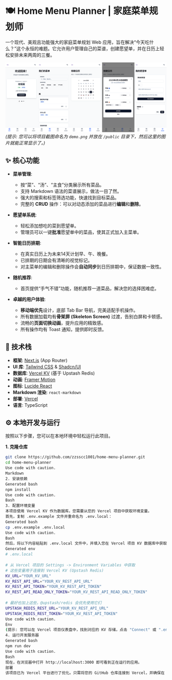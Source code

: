 # 🍽️ Home Menu Planner | 家庭菜单规划师

一个现代、美观且功能强大的家庭菜单规划 Web 应用，旨在解决“今天吃什么？”这个永恒的难题。它允许用户管理自己的菜谱，创建愿望单，并在日历上轻松安排未来两周的三餐。

![项目截图](https://raw.githubusercontent.com/zzsscc1001/home-menu-planner/main/public/demo.png)
*(提示: 您可以将项目截图命名为 `demo.png` 并放在 `/public` 目录下，然后这里的图片就能正常显示了。)*

## ✨ 核心功能

-   **菜单管理**:
    -   按“菜”、“汤”、“主食”分类展示所有菜品。
    -   支持 Markdown 语法的菜谱展示，做法一目了然。
    -   强大的搜索和标签筛选功能，快速找到目标菜品。
    -   完整的 **CRUD** 操作：可以对动态添加的菜品进行**编辑**和**删除**。

-   **愿望单系统**:
    -   轻松添加想吃的菜到愿望单。
    -   管理员可以一键**批准**愿望单中的菜品，使其正式加入主菜单。

-   **智能日历排期**:
    -   在真实日历上为未来14天计划早、午、晚餐。
    -   已排期的日期会有清晰的视觉标记。
    -   对主菜单的编辑和删除操作会**自动同步**到日历排期中，保证数据一致性。

-   **随机推荐**:
    -   首页提供“手气不错”功能，随机推荐一道菜品，解决您的选择困难症。

-   **卓越的用户体验**:
    -   **移动端优先**设计，底部 Tab Bar 导航，完美适配手机操作。
    -   所有数据加载均有**骨架屏 (Skeleton Screen)** 过渡，告别白屏和卡顿感。
    -   流畅的**页面切换动画**，提升应用的精致感。
    -   所有操作均有 Toast 通知，提供即时反馈。

## 🚀 技术栈

-   **框架**: [Next.js](https://nextjs.org/) (App Router)
-   **UI 库**: [Tailwind CSS](https://tailwindcss.com/) & [Shadcn/UI](https://ui.shadcn.com/)
-   **数据库**: [Vercel KV](https://vercel.com/storage/kv) (基于 Upstash Redis)
-   **动画**: [Framer Motion](https://www.framer.com/motion/)
-   **图标**: [Lucide React](https://lucide.dev/)
-   **Markdown 渲染**: `react-markdown`
-   **部署**: [Vercel](https://vercel.com/)
-   **语言**: TypeScript

## ⚙️ 本地开发与运行

按照以下步骤，您可以在本地环境中轻松运行此项目。

**1. 克隆仓库**

```bash
git clone https://github.com/zzsscc1001/home-menu-planner.git
cd home-menu-planner
Use code with caution.
Markdown
2. 安装依赖
Generated bash
npm install
Use code with caution.
Bash
3. 配置环境变量
本项目使用 Vercel KV 作为数据库。您需要从您的 Vercel 项目中获取环境变量。
首先，复制 .env.example 文件并重命名为 .env.local：
Generated bash
cp .env.example .env.local
Use code with caution.
Bash
然后，将以下内容粘贴到 .env.local 文件中，并填入您在 Vercel 项目 KV 数据库中获取的真实值。
Generated env
# .env.local

# 从 Vercel 项目的 Settings -> Environment Variables 中获取
# 这些变量用于连接到 Vercel KV (Upstash Redis)
KV_URL="YOUR_KV_URL"
KV_REST_API_URL="YOUR_KV_REST_API_URL"
KV_REST_API_TOKEN="YOUR_KV_REST_API_TOKEN"
KV_REST_API_READ_ONLY_TOKEN="YOUR_KV_REST_API_READ_ONLY_TOKEN"

# 最好也加上这些，@upstash/redis 会优先使用它们
UPSTASH_REDIS_REST_URL="YOUR_KV_REST_API_URL"
UPSTASH_REDIS_REST_TOKEN="YOUR_KV_REST_API_TOKEN"
Use code with caution.
Env
(提示: 您可以在 Vercel 项目仪表盘中，找到对应的 KV 存储，点击 "Connect" 或 ".env" 按钮来查看这些值。)
4. 运行开发服务器
Generated bash
npm run dev
Use code with caution.
Bash
现在，在浏览器中打开 http://localhost:3000 即可看到正在运行的应用。
部署
该项目已为 Vercel 平台进行了优化。只需将您的 GitHub 仓库连接到 Vercel，并确保在 Vercel 项目设置中配置了与 .env.local 相同的环境变量，即可实现一键部署和自动更新。